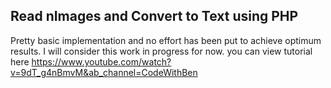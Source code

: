 ## Read nImages and Convert to Text using PHP
Pretty basic implementation and no effort has been put to achieve optimum results. I will consider this work in progress for now. you can view tutorial here https://www.youtube.com/watch?v=9dT_g4nBmvM&ab_channel=CodeWithBen
